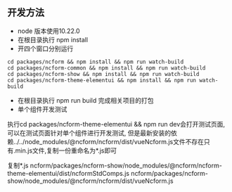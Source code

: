 ## 开发方法
* node 版本使用10.22.0
* 在根目录执行  npm install
* 开四个窗口分别运行
```
cd packages/ncform && npm install && npm run watch-build
cd packages/ncform-common && npm install && npm run watch-build
cd packages/ncform-show && npm install && npm run watch-build
cd packages/ncform-theme-elementui && npm install && npm run watch-build
```
* 在根目录执行 npm run build 完成相关项目的打包
* 单个组件开发测试

执行cd packages/ncform-theme-elementui && npm run  dev会打开测试页面, 可以在测试页面针对单个组件进行开发测试,
但是最新安装的依赖../../node_modules/@ncform/ncform/dist/vueNcform.js文件不存在只有.min.js文件,复制一份重命名为*.js即可

复制*.js
ncform/packages/ncform-show/node_modules/@ncform/ncform-theme-elementui/dist/ncformStdComps.js
ncform/packages/ncform-show/node_modules/@ncform/ncform/dist/vueNcform.js

